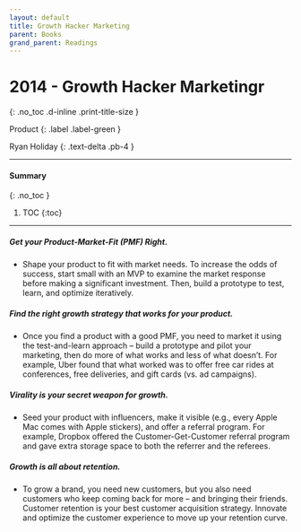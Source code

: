 ```yaml
---
layout: default
title: Growth Hacker Marketing
parent: Books
grand_parent: Readings
---
```


# 2014 - Growth Hacker Marketingr
{: .no_toc .d-inline .print-title-size }

Product
{: .label .label-green }

Ryan Holiday 
{: .text-delta .pb-4 }

---

#### Summary 
{: .no_toc }

1. TOC
{:toc}

---

##### Get your Product-Market-Fit (PMF) Right.
- Shape your product to fit with market needs. To increase the odds of success, start small with an MVP to examine the market response before making a significant investment. Then, build a prototype to test, learn, and optimize iteratively.

##### Find the right growth strategy that works for your product.
- Once you find a product with a good PMF, you need to market it using the test-and-learn approach – build a prototype and pilot your marketing, then do more of what works and less of what doesn’t. For example, Uber found that what worked was to offer free car rides at conferences, free deliveries, and gift cards (vs. ad campaigns).

##### Virality is your secret weapon for growth.
- Seed your product with influencers, make it visible (e.g., every Apple Mac comes with Apple stickers), and offer a referral program. For example, Dropbox offered the Customer-Get-Customer referral program and gave extra storage space to both the referrer and the referees.

##### Growth is all about retention. 
- To grow a brand, you need new customers, but you also need customers who keep coming back for more – and bringing their friends. Customer retention is your best customer acquisition strategy. Innovate and optimize the customer experience to move up your retention curve.
